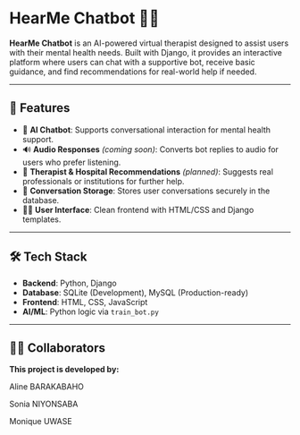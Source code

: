# HearMe Chatbot 🤖🧠

**HearMe Chatbot** is an AI-powered virtual therapist designed to assist users with their mental health needs. Built with Django, it provides an interactive platform where users can chat with a supportive bot, receive basic guidance, and find recommendations for real-world help if needed.

---

## 🌟 Features

- 💬 **AI Chatbot**: Supports conversational interaction for mental health support.
- 🔊 **Audio Responses** *(coming soon)*: Converts bot replies to audio for users who prefer listening.
- 🏥 **Therapist & Hospital Recommendations** *(planned)*: Suggests real professionals or institutions for further help.
- 💾 **Conversation Storage**: Stores user conversations securely in the database.
- 👩‍💻 **User Interface**: Clean frontend with HTML/CSS and Django templates.

---

## 🛠 Tech Stack

- **Backend**: Python, Django
- **Database**: SQLite (Development), MySQL (Production-ready)
- **Frontend**: HTML, CSS, JavaScript
- **AI/ML**: Python logic via `train_bot.py`

---

## 👩‍💻 Collaborators
**This project is developed by:**

Aline BARAKABAHO

Sonia NIYONSABA

Monique UWASE


